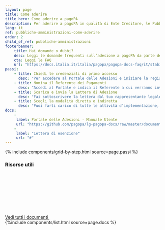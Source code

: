 ```yaml
---
layout: page
title: Come aderire
title_hero: Come aderire a pagoPA
description: Per aderire a pagoPA in qualità di Ente Creditore, le Pubbliche Amministrazioni, i gestori di pubblici servizi e le società a controllo pubblico devono utilizzare il Portale delle Adesioni (PdA).
lang: it
ref: pubbliche-amministrazioni-come-aderire
order: 2
child_of_ref: pubbliche-amministrazioni
footerbanner:
    title: Hai domande o dubbi?
    desc: Leggi le domande frequenti sull’adesione a pagoPA da parte degli Enti Creditori
    cta: Leggi le FAQ
    url: "https://docs.italia.it/italia/pagopa/pagopa-docs-faq/it/stabile/_docs/FAQ_sezioneC.html"
passi:
    - title: Chiedi le credenziali di primo accesso
      desc: "Per accedere al Portale delle Adesioni e iniziare la registrazione, invia una PEC a <helpdesk@pagopa.it>."
    - title: Nomina il Referente dei Pagamenti
      desc: "Accedi al Portale e indica il Referente a cui verranno inviate le credenziali per l’accesso vero e proprio."
    - title: Scarica e invia la Lettera di Adesione
      desc: "Fai sottoscrivere la lettera dal tuo rappresentante legale e inviala tramite l’apposita funzione all’interno del Portale."
    - title: Scegli la modalità diretta o indiretta
      desc: "Puoi farti carico di tutte le attività d’implementazione, oppure nominare un [Intermediario o Partner tecnologico](../partner-intermediari/)."
docs: 
    -
     label: Portale delle Adesioni - Manuale Utente
     url: "https://github.com/pagopa/lg-pagopa-docs/raw/master/documentazione_tecnica_collegata/adesione/"
    -
     label: "Lettera di esenzione"
     url: "#"
---
```



{% include components/grid-by-step.html source=page.passi %}

<div class="d-flex align-items-center heading-border-bottom my-4">
  <h3>Risorse utili</h3>
  <div class="ml-auto">
    <a href="../documentazione/" class="read-more" title="Vedi tutti i documenti">
      <span class="text">Vedi tutti i documenti</span>
      <svg class="icon">
          <use xlink:href="/assets/bootstrap-italia/dist/svg/sprite.svg#it-arrow-right" /></use>
      </svg>
    </a>
  </div>
</div>
{%include components/list.html
          source=page.docs
          %}



